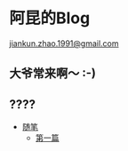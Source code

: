 
# 阿昆的Blog

jiankun.zhao.1991@gmail.com

## 大爷常来啊～ :-)

## ????

* [随笔]()
  * [第一篇](docs/other/2019/20190311.md)